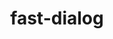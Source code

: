 ---
id: fast-dialog
title: fast-dialog
sidebar_label: fast-dialog
custom_edit_url: https://github.com/microsoft/fast-dna/edit/master/packages/web-components/fast-foundation/src/dialog/fast-dialog.doc.md
---